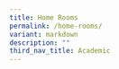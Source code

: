 ```yaml
---
title: Home Rooms
permalink: /home-rooms/
variant: markdown
description: ""
third_nav_title: Academic
---
```

